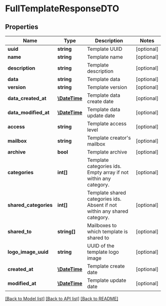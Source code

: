 # FullTemplateResponseDTO

## Properties
Name | Type | Description | Notes
------------ | ------------- | ------------- | -------------
**uuid** | **string** | Template UUID | [optional] 
**name** | **string** | Template name | [optional] 
**description** | **string** | Template description | [optional] 
**data** | **string** | Template data | [optional] 
**version** | **string** | Template version | [optional] 
**data_created_at** | [**\DateTime**](\DateTime.md) | Template data create date | [optional] 
**data_modified_at** | [**\DateTime**](\DateTime.md) | Template data update date | [optional] 
**access** | **string** | Template access level | [optional] 
**mailbox** | **string** | Template creator&#x27;s mailbox | [optional] 
**archive** | **bool** | Template archive | [optional] 
**categories** | **int[]** | Template categories ids. Empty array if not within any category. | [optional] 
**shared_categories** | **int[]** | Template shared categories ids. Absent if not within any shared category. | [optional] 
**shared_to** | **string[]** | Mailboxes to which template is shared to | [optional] 
**logo_image_uuid** | **string** | UUID of the template logo image | [optional] 
**created_at** | [**\DateTime**](\DateTime.md) | Template create date | [optional] 
**modified_at** | [**\DateTime**](\DateTime.md) | Template update date | [optional] 

[[Back to Model list]](../../README.md#documentation-for-models) [[Back to API list]](../../README.md#documentation-for-api-endpoints) [[Back to README]](../../README.md)

